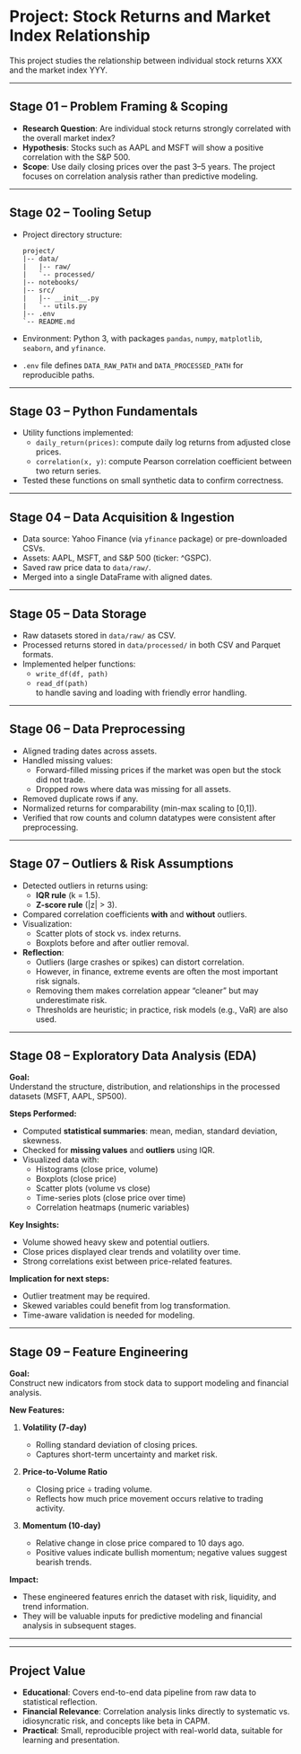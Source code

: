 # Project: Stock Returns and Market Index Relationship

This project studies the relationship between individual stock returns XXX and the market index YYY.  

---

## Stage 01 – Problem Framing & Scoping
- **Research Question**: Are individual stock returns strongly correlated with the overall market index?  
- **Hypothesis**: Stocks such as AAPL and MSFT will show a positive correlation with the S&P 500.  
- **Scope**: Use daily closing prices over the past 3–5 years. The project focuses on correlation analysis rather than predictive modeling.

---

## Stage 02 – Tooling Setup

- Project directory structure:

    ```text
    project/
    |-- data/
    |   |-- raw/
    |   `-- processed/
    |-- notebooks/
    |-- src/
    |   |-- __init__.py
    |   `-- utils.py
    |-- .env
    `-- README.md
    ```

- Environment: Python 3, with packages `pandas`, `numpy`, `matplotlib`, `seaborn`, and `yfinance`.

- `.env` file defines `DATA_RAW_PATH` and `DATA_PROCESSED_PATH` for reproducible paths.


---

## Stage 03 – Python Fundamentals
- Utility functions implemented:
  - `daily_return(prices)`: compute daily log returns from adjusted close prices.  
  - `correlation(x, y)`: compute Pearson correlation coefficient between two return series.  
- Tested these functions on small synthetic data to confirm correctness.

---

## Stage 04 – Data Acquisition & Ingestion
- Data source: Yahoo Finance (via `yfinance` package) or pre-downloaded CSVs.  
- Assets: AAPL, MSFT, and S&P 500 (ticker: ^GSPC).  
- Saved raw price data to `data/raw/`.  
- Merged into a single DataFrame with aligned dates.

---

## Stage 05 – Data Storage
- Raw datasets stored in `data/raw/` as CSV.  
- Processed returns stored in `data/processed/` in both CSV and Parquet formats.  
- Implemented helper functions:
  - `write_df(df, path)`  
  - `read_df(path)`  
  to handle saving and loading with friendly error handling.

---

## Stage 06 – Data Preprocessing
- Aligned trading dates across assets.  
- Handled missing values:
  - Forward-filled missing prices if the market was open but the stock did not trade.  
  - Dropped rows where data was missing for all assets.  
- Removed duplicate rows if any.  
- Normalized returns for comparability (min-max scaling to [0,1]).  
- Verified that row counts and column datatypes were consistent after preprocessing.

---

## Stage 07 – Outliers & Risk Assumptions
- Detected outliers in returns using:
  - **IQR rule** (k = 1.5).  
  - **Z-score rule** (|z| > 3).  
- Compared correlation coefficients **with** and **without** outliers.  
- Visualization:
  - Scatter plots of stock vs. index returns.  
  - Boxplots before and after outlier removal.  
- **Reflection**:  
  - Outliers (large crashes or spikes) can distort correlation.  
  - However, in finance, extreme events are often the most important risk signals.  
  - Removing them makes correlation appear “cleaner” but may underestimate risk.  
  - Thresholds are heuristic; in practice, risk models (e.g., VaR) are also used.
  
---

## Stage 08 – Exploratory Data Analysis (EDA)

**Goal:**  
Understand the structure, distribution, and relationships in the processed datasets (MSFT, AAPL, SP500).  

**Steps Performed:**  
- Computed **statistical summaries**: mean, median, standard deviation, skewness.  
- Checked for **missing values** and **outliers** using IQR.  
- Visualized data with:
  - Histograms (close price, volume)
  - Boxplots (close price)
  - Scatter plots (volume vs close)
  - Time-series plots (close price over time)
  - Correlation heatmaps (numeric variables)

**Key Insights:**  
- Volume showed heavy skew and potential outliers.  
- Close prices displayed clear trends and volatility over time.  
- Strong correlations exist between price-related features.  

**Implication for next steps:**  
- Outlier treatment may be required.  
- Skewed variables could benefit from log transformation.  
- Time-aware validation is needed for modeling.

---

## Stage 09 – Feature Engineering

**Goal:**  
Construct new indicators from stock data to support modeling and financial analysis.  

**New Features:**  
1. **Volatility (7-day)**  
   - Rolling standard deviation of closing prices.  
   - Captures short-term uncertainty and market risk.  

2. **Price-to-Volume Ratio**  
   - Closing price ÷ trading volume.  
   - Reflects how much price movement occurs relative to trading activity.  

3. **Momentum (10-day)**  
   - Relative change in close price compared to 10 days ago.  
   - Positive values indicate bullish momentum; negative values suggest bearish trends.  

**Impact:**  
- These engineered features enrich the dataset with risk, liquidity, and trend information.  
- They will be valuable inputs for predictive modeling and financial analysis in subsequent stages.

---


---

## Project Value
- **Educational**: Covers end-to-end data pipeline from raw data to statistical reflection.  
- **Financial Relevance**: Correlation analysis links directly to systematic vs. idiosyncratic risk, and concepts like beta in CAPM.  
- **Practical**: Small, reproducible project with real-world data, suitable for learning and presentation.

